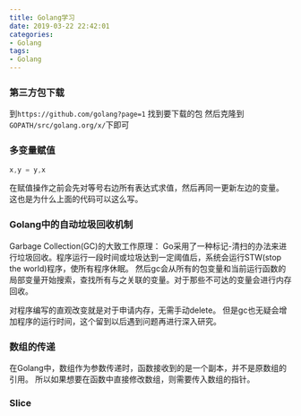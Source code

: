 ```yaml
---
title: Golang学习
date: 2019-03-22 22:42:01
categories:
- Golang
tags:
- Golang
---
```



### 第三方包下载
到`https://github.com/golang?page=1` 找到要下载的包
然后克隆到`GOPATH/src/golang.org/x/`下即可

### 多变量赋值
```go
x,y = y,x
```
在赋值操作之前会先对等号右边所有表达式求值，然后再同一更新左边的变量。
这也是为什么上面的代码可以这么写。

### Golang中的自动垃圾回收机制
Garbage Collection(GC)的大致工作原理：
Go采用了一种标记-清扫的办法来进行垃圾回收。程序运行一段时间或垃圾达到一定阈值后，系统会运行STW(stop the world)程序，使所有程序休眠。
然后gc会从所有的包变量和当前运行函数的局部变量开始搜索，查找所有与之关联的变量。对于那些不可达的变量会进行内存回收。

对程序编写的直观改变就是对于申请内存，无需手动delete。 但是gc也无疑会增加程序的运行时间，这个留到以后遇到问题再进行深入研究。

### 数组的传递
在Golang中，数组作为参数传递时，函数接收到的是一个副本，并不是原数组的引用。
所以如果想要在函数中直接修改数组，则需要传入数组的指针。

### Slice
